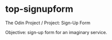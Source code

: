 # top-signupform
The Odin Project / Project: Sign-Up Form

Objective: sign-up form for an imaginary service.